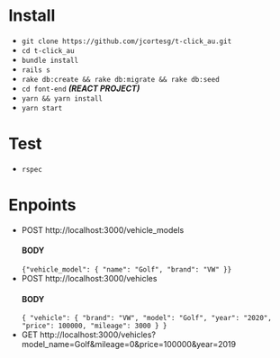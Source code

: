 # Install
- ``git clone https://github.com/jcortesg/t-click_au.git``
- ``cd t-click_au``
- ``bundle install``
- ``rails s``
- ``rake db:create && rake db:migrate && rake db:seed``
-  ``cd font-end`` ***(REACT PROJECT)***
- ``yarn && yarn install``
- ``yarn start``

# Test
- ``rspec``

# Enpoints

- POST http://localhost:3000/vehicle_models
  #### BODY
  ``
   {"vehicle_model": {
  "name": "Golf",
  "brand": "VW"
}}
  ``
- POST http://localhost:3000/vehicles
  #### BODY
  ``
  {
    "vehicle": {
        "brand": "VW",
        "model": "Golf",
        "year": "2020",
        "price": 100000,
        "mileage": 3000
    }
}
  ``
- GET http://localhost:3000/vehicles?model_name=Golf&mileage=0&price=100000&year=2019

